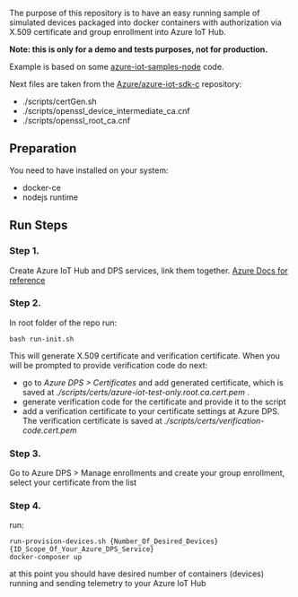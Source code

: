 The purpose of this repository is to have an easy running sample of simulated devices packaged into docker containers with authorization via X.509 certificate and group enrollment into Azure IoT Hub.

**Note: this is only for a demo and tests purposes, not for production.**

Example is based on some [azure-iot-samples-node](https://github.com/Azure-Samples/azure-iot-samples-node) code.

Next files are taken from the [Azure/azure-iot-sdk-c](https://github.com/Azure/azure-iot-sdk-c/tree/master/tools/CACertificates) repository:

- ./scripts/certGen.sh
- ./scripts/openssl_device_intermediate_ca.cnf
- ./scripts/openssl_root_ca.cnf


## Preparation

You need to have installed on your system:
- docker-ce 
- nodejs runtime

## Run Steps 

### Step 1.

Create Azure IoT Hub and DPS services, link them together. [Azure Docs for reference](https://docs.microsoft.com/en-us/azure/iot-dps/quick-setup-auto-provision)

### Step 2.

In root folder of the repo run:
```
bash run-init.sh
```

This will generate X.509 certificate and verification certificate. 
When you will be prompted to provide verification code do next:
- go to *Azure DPS > Certificates* and add generated certificate, which is saved at *./scripts/certs/azure-iot-test-only.root.ca.cert.pem* .
- generate verification code for the certificate and provide it to the script
- add a verification certificate to your certificate settings at Azure DPS. The verification certificate is saved at *./scripts/certs/verification-code.cert.pem*


### Step 3.

Go to Azure DPS > Manage enrollments and create your group enrollment, select your certificate from the list

### Step 4.

run:
```
run-provision-devices.sh {Number_Of_Desired_Devices} {ID_Scope_Of_Your_Azure_DPS_Service}
docker-composer up
```

at this point you should have desired number of containers (devices) running and sending telemetry to your Azure IoT Hub